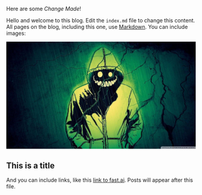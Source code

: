 Here are some *Change Made*!

Hello and welcome to this blog. Edit the `index.md` file to change this content. All pages on the blog, including this one, use [Markdown](https://guides.github.com/features/mastering-markdown/). You can include images:

![test background image](images/background_face.jpg)

## This is a title

And you can include links, like this [link to fast.ai](https://www.fast.ai). Posts will appear after this file. 

